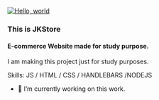 
[![Hello, world](http://i.imgur.com/c7GmAJf.png)](https://github.com/jayakrishnan98)
### This is JKStore
#### E-commerce Website made for study purpose.


I am making this project just for study purposes.

Skills: JS / HTML / CSS / HANDLEBARS /NODEJS

- 🔭 I’m currently working on this work. 




